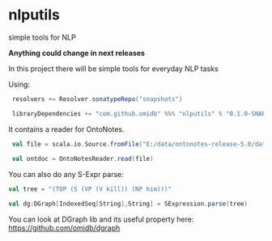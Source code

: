 # nlputils
simple tools for NLP

**Anything could change in next releases** 


In this project there will be simple tools for everyday NLP tasks


Using:
```scala
 resolvers += Resolver.sonatypeRepo("snapshots")

 libraryDependencies += "com.github.omidb" %%% "nlputils" % "0.1.0-SNAPSHOT"
```

It contains a reader for OntoNotes.
 
```scala
 val file = scala.io.Source.fromFile("E:/data/ontonotes-release-5.0/data/files/data/english/annotations/mz/sinorama/10/ectb_1001.onf").getLines().toIndexedSeq
 
 val ontdoc = OntoNotesReader.read(file)
```

You can also do any S-Expr parse:

```scala
val tree = "(TOP (S (VP (V kill)) (NP him)))"

val dg:DGraph[IndexedSeq[String],String] = SExpression.parse(tree)
```

You can look at DGraph lib and its useful property here: https://github.com/omidb/dgraph 